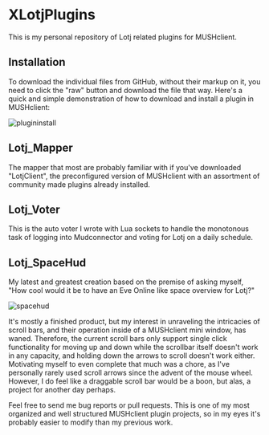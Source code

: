 # XLotjPlugins

This is my personal repository of Lotj related plugins for MUSHclient.

## Installation
To download the individual files from GitHub, without their markup on it, you need to click the "raw" button and download the file that way. Here's a quick and simple demonstration of how to download and install a plugin in MUSHclient:

![plugininstall](https://user-images.githubusercontent.com/13019467/52906755-f9097680-3220-11e9-9862-b38e9d9108ae.gif)

## Lotj\_Mapper

The mapper that most are probably familiar with if you've downloaded "LotjClient", the preconfigured version of MUSHclient with an assortment of community made plugins already installed.

## Lotj\_Voter

This is the auto voter I wrote with Lua sockets to handle the monotonous task of logging into Mudconnector and voting for Lotj on a daily schedule.

## Lotj\_SpaceHud

My latest and greatest creation based on the premise of asking myself, "How cool would it be to have an Eve Online like space overview for Lotj?"

![spacehud](https://user-images.githubusercontent.com/13019467/52906558-741c5e00-321c-11e9-9710-07cf850521fe.gif)

It's mostly a finished product, but my interest in unraveling the intricacies of scroll bars, and their operation inside of a MUSHclient mini window, has waned. Therefore, the current scroll bars only support single click functionality for moving up and down while the scrollbar itself doesn't work in any capacity, and holding down the arrows to scroll doesn't work either. Motivating myself to even complete that much was a chore, as I've personally rarely used scroll arrows since the advent of the mouse wheel. However, I do feel like a draggable scroll bar would be a boon, but alas, a project for another day perhaps. 

Feel free to send me bug reports or pull requests. This is one of my most organized and well structured MUSHclient plugin projects, so in my eyes it's probably easier to modify than my previous work.
